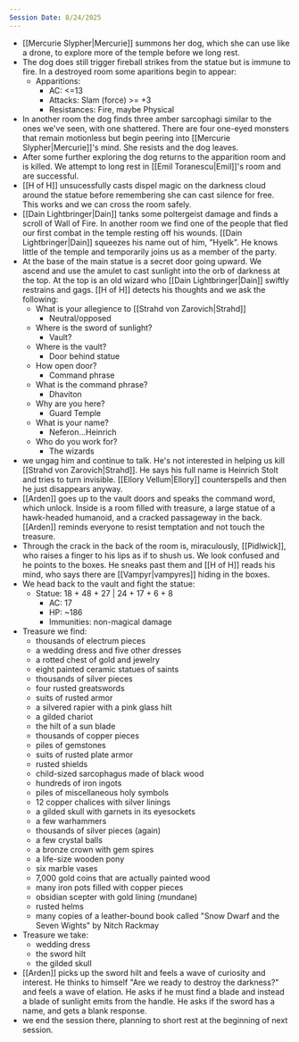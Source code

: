 ```yaml
---
Session Date: 8/24/2025
---
```

- [[Mercurie Slypher|Mercurie]] summons her dog, which she can use like a drone, to explore more of the temple before we long rest.
- The dog does still trigger fireball strikes from the statue but is immune to fire. In a destroyed room some aparitions begin to appear:
    - Apparitions:
        - AC: <=13
        - Attacks: Slam (force) >= +3
        - Resistances: Fire, maybe Physical
- In another room the dog finds three amber sarcophagi similar to the ones we've seen, with one shattered. There are four one-eyed monsters that remain motionless but begin peering into [[Mercurie Slypher|Mercurie]]'s mind. She resists and the dog leaves.
- After some further exploring the dog returns to the apparition room and is killed. We attempt to long rest in [[Emil Toranescu|Emil]]'s room and are successful.
- [[H of H]] unsucessfully casts dispel magic on the darkness cloud around the statue before remembering she can cast silence for free. This works and we can cross the room safely.
- [[Dain Lightbringer|Dain]] tanks some poltergeist damage and finds a scroll of Wall of Fire. In another room we find one of the people that fled our first combat in the temple resting off his wounds. [[Dain Lightbringer|Dain]] squeezes his name out of him, "Hyelk". He knows little of the temple and temporarily joins us as a member of the party.
- At the base of the main statue is a secret door going upward. We ascend and use the amulet to cast sunlight into the orb of darkness at the top. At the top is an old wizard who [[Dain Lightbringer|Dain]] swiftly restrains and gags. [[H of H]] detects his thoughts and we ask the following:
    - What is your allegience to [[Strahd von Zarovich|Strahd]]
        - Neutral/opposed
    - Where is the sword of sunlight?
        - Vault?
    - Where is the vault?
        - Door behind statue
    - How open door?
        - Command phrase
    - What is the command phrase?
        - Dhaviton
    - Why are you here?
        - Guard Temple
    - What is your name?
        - Neferon...Heinrich
    - Who do you work for?
        - The wizards
- we ungag him and continue to talk. He's not interested in helping us kill [[Strahd von Zarovich|Strahd]]. He says his full name is Heinrich Stolt and tries to turn invisible. [[Ellory Vellum|Ellory]] counterspells and then he just disappears anyway.
- [[Arden]] goes up to the vault doors and speaks the command word, which unlock. Inside is a room filled with treasure, a large statue of a hawk-headed humanoid, and a cracked passageway in the back. [[Arden]] reminds everyone to resist temptation and not touch the treasure.
- Through the crack in the back of the room is, miraculously, [[Pidlwick]], who raises a finger to his lips as if to shush us. We look confused and he points to the boxes. He sneaks past them and [[H of H]] reads his mind, who says there are [[Vampyr|vampyres]] hiding in the boxes.
- We head back to the vault and fight the statue:
    - Statue: 18 + 48 + 27 | 24 + 17 + 6 + 8
        - AC: 17
        - HP: ~186
        - Immunities: non-magical damage
- Treasure we find:
    - thousands of electrum pieces
    - a wedding dress and five other dresses
    - a rotted chest of gold and jewelry
    - eight painted ceramic statues of saints
    - thousands of silver pieces
    - four rusted greatswords
    - suits of rusted armor
    - a silvered rapier with a pink glass hilt
    - a gilded chariot
    - the hilt of a sun blade
    - thousands of copper pieces
    - piles of gemstones
    - suits of rusted plate armor
    - rusted shields
    - child-sized sarcophagus made of black wood
    - hundreds of iron ingots
    - piles of miscellaneous holy symbols
    - 12 copper chalices with silver linings
    - a gilded skull with garnets in its eyesockets
    - a few warhammers
    - thousands of silver pieces (again)
    - a few crystal balls
    - a bronze crown with gem spires
    - a life-size wooden pony
    - six marble vases
    - 7,000 gold coins that are actually painted wood
    - many iron pots filled with copper pieces
    - obsidian scepter with gold lining (mundane)
    - rusted helms
    - many copies of a leather-bound book called "Snow Dwarf and the Seven Wights" by Nitch Rackmay
- Treasure we take:
    - wedding dress
    - the sword hilt
    - the gilded skull
- [[Arden]] picks up the sword hilt and feels a wave of curiosity and interest. He thinks to himself "Are we ready to destroy the darkness?" and feels a wave of elation. He asks if he must find a blade and instead a blade of sunlight emits from the handle. He asks if the sword has a name, and gets a blank response.
- we end the session there, planning to short rest at the beginning of next session.